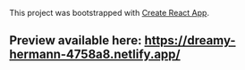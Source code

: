 This project was bootstrapped with [Create React App](https://github.com/facebook/create-react-app).

## Preview available here: https://dreamy-hermann-4758a8.netlify.app/
